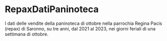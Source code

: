 # RepaxDatiPaninoteca
I dati delle vendite della paninoteca di ottobre nella parrochia Regina Pacis (repax) di Saronno, su tre anni, dal 2021 al 2023, nei giorni feriali di una settimana di ottobre.
